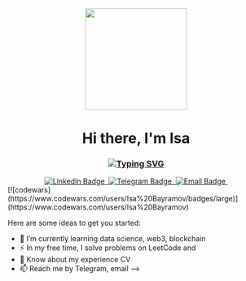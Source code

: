 <div id="header" align="center">
  <img src="https://i.giphy.com/media/v1.Y2lkPTc5MGI3NjExOTc1YzM4OHR0bGcxcTN1YmNybm1tOGl2cjgzMWhzbTJ2MjBuaGFkNyZlcD12MV9pbnRlcm5hbF9naWZfYnlfaWQmY3Q9Zw/LaVp0AyqR5bGsC5Cbm/giphy.gif" width="200"/>
</div>
<h1 align="center">Hi there, I'm Isa</h1>
<h3 align="center"><a href="https://git.io/typing-svg"><img src="https://readme-typing-svg.herokuapp.com?font=Fira+Code&duration=3000&pause=500&color=1FF7A6&center=true&vCenter=true&random=false&width=435&lines=Data+Engineer+from+Moscow" alt="Typing SVG" /></a></h3>
<div id="badges" align="center">
  <a href="your-linkedin-URL">
    <img src="https://img.shields.io/badge/LinkedIn-blue?style=for-the-badge&logo=linkedin&logoColor=white" alt="LinkedIn Badge"/>&nbsp;
  </a>
  <a href="your-youtube -URL">
    <img src="https://img.shields.io/badge/Telegram-38F7DBFF?style=for-the-badge&logo=telegram&logoColor=white" alt="Telegram Badge"/>&nbsp;
  </a>
  <a href="your-twitter-URL">
    <img src="https://img.shields.io/badge/Email-blue?style=for-the-badge&logo=gmail&logoColor=white" alt="Email Badge"/>&nbsp;
  </a>
</div>
[![codewars](https://www.codewars.com/users/Isa%20Bayramov/badges/large)](https://www.codewars.com/users/Isa%20Bayramov)  

Here are some ideas to get you started:

- 🌱 I’m currently learning data science, web3, blockchain
- ⚡ In my free time, I solve problems on LeetCode and 
- 💬 Know about my experience CV
- 📫 Reach me by Telegram, email
-->
